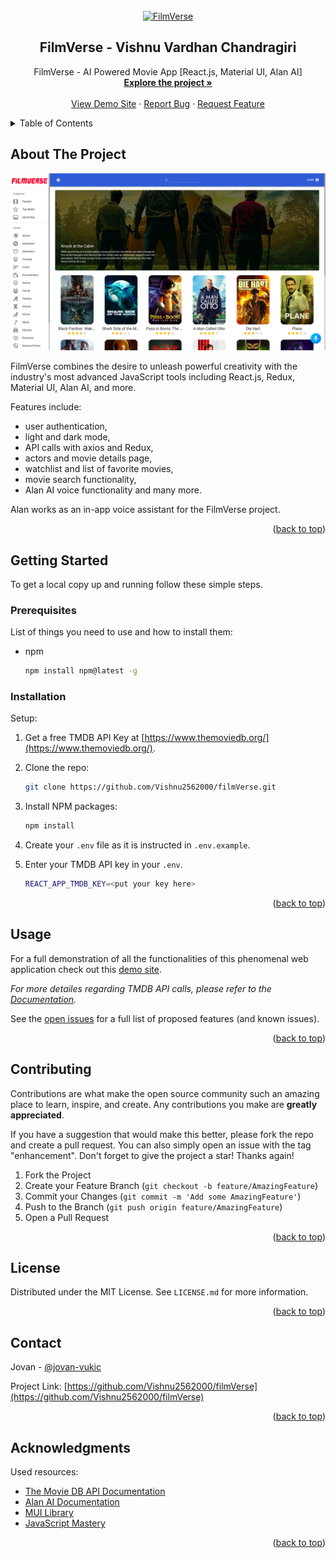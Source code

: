 <div id="top"></div>

<!-- PROJECT [othneildrew] SHIELDS -->

<!-- PROJECT LOGO -->
<br />
<div align="center">
  <a href="https://github.com/Vishnu2562000/filmVerse">
    <img src="https://www.linkpicture.com/q/blueLogo_2.gif" alt="FilmVerse">
  </a>

  <h2 align="center">FilmVerse - Vishnu Vardhan Chandragiri</h2>

  <p align="center">
    FilmVerse - AI Powered Movie App [React.js, Material UI, Alan AI]
    <br />
    <a href="https://github.com/Vishnu2562000/filmVerse"><strong>Explore the project »</strong></a>
    <br />
    <br />
    <a href="https://filmverse-moviehub-vishnu.netlify.app/">View Demo Site</a>
    ·
    <a href="https://github.com/Vishnu2562000/filmVerse/issues">Report Bug</a>
    ·
    <a href="https://github.com/Vishnu2562000/filmVerse/issues">Request Feature</a>
  </p>
</div>

<!-- TABLE OF CONTENTS -->
<details>
  <summary>Table of Contents</summary>
  <ol>
    <li>
      <a href="#about-the-project">About The Project</a>
    </li>
    <li>
      <a href="#getting-started">Getting Started</a>
      <ul>
        <li><a href="#prerequisites">Prerequisites</a></li>
        <li><a href="#installation">Installation</a></li>
      </ul>
    </li>
    <li><a href="#usage">Usage</a></li>
    <li><a href="#contributing">Contributing</a></li>
    <li><a href="#license">License</a></li>
    <li><a href="#contact">Contact</a></li>
    <li><a href="#acknowledgments">Acknowledgments</a></li>
  </ol>
</details>

<!-- ABOUT THE PROJECT -->

## About The Project

[![Product Name Screen Shot][product-screenshot]](https://filmverse-moviehub-vishnu.netlify.app/)

FilmVerse combines the desire to unleash powerful creativity with the industry's most advanced JavaScript tools including React.js, Redux, Material UI, Alan AI, and more.

Features include:

- user authentication,
- light and dark mode,
- API calls with axios and Redux,
- actors and movie details page,
- watchlist and list of favorite movies,
- movie search functionality,
- Alan AI voice functionality and many more.

Alan works as an in-app voice assistant for the FilmVerse project.

<p align="right">(<a href="#top">back to top</a>)</p>

<!-- GETTING STARTED -->

## Getting Started

To get a local copy up and running follow these simple steps.

### Prerequisites

List of things you need to use and how to install them:

- npm
  ```sh
  npm install npm@latest -g
  ```

### Installation

Setup:

1. Get a free TMDB API Key at [https://www.themoviedb.org/](https://www.themoviedb.org/).
2. Clone the repo:
   ```sh
   git clone https://github.com/Vishnu2562000/filmVerse.git
   ```
3. Install NPM packages:
   ```sh
   npm install
   ```
4. Create your `.env` file as it is instructed in `.env.example`.
5. Enter your TMDB API key in your `.env`.

   ```sh
   REACT_APP_TMDB_KEY=<put your key here>
   ```

<p align="right">(<a href="#top">back to top</a>)</p>

<!-- USAGE EXAMPLES -->

## Usage

For a full demonstration of all the functionalities of this phenomenal web application check out this [demo site](https://filmverse-moviehub-vishnu.netlify.app/).

_For more detailes regarding TMDB API calls, please refer to the [Documentation](https://developers.themoviedb.org/3/getting-started/introduction)._

See the [open issues](https://github.com/Vishnu2562000/filmVerse/issues) for a full list of proposed features (and known issues).

<p align="right">(<a href="#top">back to top</a>)</p>

<!-- CONTRIBUTING -->

## Contributing

Contributions are what make the open source community such an amazing place to learn, inspire, and create. Any contributions you make are **greatly appreciated**.

If you have a suggestion that would make this better, please fork the repo and create a pull request. You can also simply open an issue with the tag "enhancement".
Don't forget to give the project a star! Thanks again!

1. Fork the Project
2. Create your Feature Branch (`git checkout -b feature/AmazingFeature`)
3. Commit your Changes (`git commit -m 'Add some AmazingFeature'`)
4. Push to the Branch (`git push origin feature/AmazingFeature`)
5. Open a Pull Request

<p align="right">(<a href="#top">back to top</a>)</p>

<!-- LICENSE -->

## License

Distributed under the MIT License. See `LICENSE.md` for more information.

<p align="right">(<a href="#top">back to top</a>)</p>

<!-- CONTACT -->

## Contact

Jovan - [@jovan-vukic](https://github.com/Vishnu2562000)

Project Link: [https://github.com/Vishnu2562000/filmVerse](https://github.com/Vishnu2562000/filmVerse)

<p align="right">(<a href="#top">back to top</a>)</p>

<!-- ACKNOWLEDGMENTS -->

## Acknowledgments

Used resources:

- [The Movie DB API Documentation](https://developers.themoviedb.org/3/getting-started/introduction)
- [Alan AI Documentation](https://alan.app/docs/)
- [MUI Library](https://mui.com/)
- [JavaScript Mastery](https://www.jsmastery.pro/)

<p align="right">(<a href="#top">back to top</a>)</p>

<!-- MARKDOWN LINKS & IMAGES -->

[product-screenshot]: src/assets/images/FilmPire_Screenshot.png
